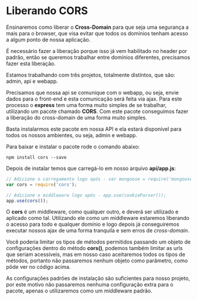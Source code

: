 # Liberando CORS

Ensinaremos como liberar o **Cross-Domain** para que seja uma segurança a mais para o browser, que visa evitar que todos os domínios tenham acesso a algum ponto de nossa aplicação.

É necessário fazer a liberação porque isso já vem habilitado no header por padrão, então se queremos trabalhar entre domínios diferentes, precisamos fazer esta liberação.

Estamos trabalhando com três projetos, totalmente distintos, que são: admin, api e webapp.

Precisamos que nossa api se comunique com o webapp, ou seja, envie dados para o front-end e esta comunicação será feita via ajax. Para este processo o **express** tem uma forma muito simples de se trabalhar, utilizando um pacote chamado **CORS**. Com este pacote conseguimos fazer a liberação do cross-domain de uma forma muito simples.

Basta instalarmos este pacote em nossa API e ela estará disponível para todos os nossos ambientes, ou seja, admin e webapp.

Para baixar e instalar o pacote rode o comando abaixo:

`npm install cors --save`

Depois de instalar temos que carregá-lo em nosso arquivo **api/app.js**:

```js
// Adicione o carregamento logo após - var mongoose = require('mongoose');
var cors = require('cors');

// Adicione o middleware logo após - app.use(cookieParser());
app.use(cors());
```

O **cors** é um middleware, como qualquer outro, e deverá ser utilizado e aplicado como tal. Utilizando ele como um middleware estaremos liberando o acesso para todo e qualquer domínio e logo depois já conseguiremos executar nossos ajax de uma forma tranquila e sem erros de *cross-domain*.

Você poderia limitar os tipos de métodos permitidos passando um objeto de configurações dentro do método **cors()**, podemos também limitar as urls que seriam acessíveis, mas em nosso caso aceitaremos todos os tipos de métodos, portanto não passaremos nenhum objeto como parâmetro, como pôde ver no código acima.

As configurações padrões de instalação são suficientes para nosso projeto, por este motivo não passaremos nenhuma configuração extra para o pacote, apenas o utilizaremos como um middleware padrão.